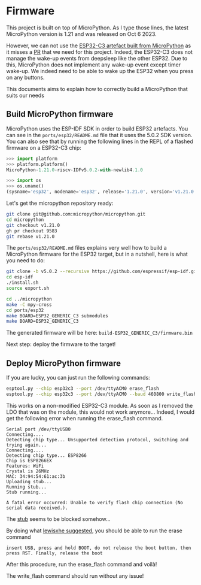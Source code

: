 # Firmware

This project is built on top of MicroPython. As I type those lines, the latest MicroPython version is 1.21 and was released on Oct 6 2023.

However, we can not use the [ESP32-C3 artefact built from MicroPython](https://micropython.org/download/ESP32_GENERIC_C3/) as it misses a [PR](https://github.com/micropython/micropython/pull/9583) that we need for this project. Indeed, the ESP32-C3 does not manage the wake-up events from deepsleep like the other ESP32. Due to this, MicroPython does not implement any wake-up event except timer wake-up. We indeed need to be able to wake up the ESP32 when you press on any buttons.

This documents aims to explain how to correctly build a MicroPython that suits our needs

## Build MicroPython firmware

MicroPython uses the ESP-IDF SDK in order to build ESP32 artefacts. You can see in the `ports/esp32/README.md` file that it uses the 5.0.2 SDK version. You can also see that by running the following lines in the REPL of a flashed firmware on a ESP32-C3 chip:

```python
>>> import platform
>>> platform.platform()
MicroPython-1.21.0-riscv-IDFv5.0.2-with-newlib4.1.0

>>> import os
>>> os.uname()
(sysname='esp32', nodename='esp32', release='1.21.0', version='v1.21.0 on 2023-10-06', machine='ESP32C3 module with ESP32C3')
```

Let's get the micropython repository ready:

```bash
git clone git@github.com:micropython/micropython.git
cd micropython
git checkout v1.21.0
gh pr checkout 9583
git rebase v1.21.0
```

The `ports/esp32/README.md` files explains very well how to build a MicroPython firmware for the ESP32 target, but in a nutshell, here is what you need to do:

```bash
git clone -b v5.0.2 --recursive https://github.com/espressif/esp-idf.git
cd esp-idf
./install.sh
source export.sh

cd ../micropython
make -C mpy-cross
cd ports/esp32
make BOARD=ESP32_GENERIC_C3 submodules
make BOARD=ESP32_GENERIC_C3
```

The generated firmware will be here: `build-ESP32_GENERIC_C3/firmware.bin`

Next step: deploy the firmware to the target!

## Deploy MicroPython firmware

If you are lucky, you can just run the following commands: 

```bash
esptool.py --chip esp32c3 --port /dev/ttyACM0 erase_flash
esptool.py --chip esp32c3 --port /dev/ttyACM0 --baud 460800 write_flash -z 0x0 firmware.bin
```

This works on a non-modified ESP32-C3 module. As soon as I removed the LDO that was on the module, this would not work anymore... Indeed, I would get the following error when running the erase_flash command.

```
Serial port /dev/ttyUSB0
Connecting....
Detecting chip type... Unsupported detection protocol, switching and trying again...
Connecting....
Detecting chip type... ESP8266
Chip is ESP8266EX
Features: WiFi
Crystal is 26MHz
MAC: 34:94:54:61:ac:3b
Uploading stub...
Running stub...
Stub running...

A fatal error occurred: Unable to verify flash chip connection (No serial data received.).
```

The [stub](https://docs.espressif.com/projects/esptool/en/latest/esp32/esptool/flasher-stub.html) seems to be blocked somehow...

By doing what [lewisxhe suggested](https://github.com/Xinyuan-LilyGO/T-Display-S3/issues/162), you should be able to run the erase command

```
insert USB, press and hold BOOT, do not release the boot button, then press RST. Finally, release the boot
```

After this procedure, run the erase_flash command and voilà!

The write_flash command should run without any issue!